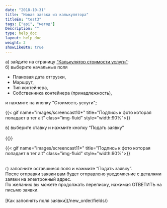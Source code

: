 ```yaml
---
date: "2018-10-31"
title: "Новая заявка из калькулятора"
titleEn: "test3"
tags: ["api", "метод"]
Description: ""
type: help_doc
layout: help_doc
weight: 2
showLikeBtn: true
---
```


а) зайдите на страницу <a href="https://my.fesco.com/offers" target="_blank">“Калькулятор стоимости услуги”</a>; <br/>
б) выберите начальные поля

* Плановая дата отгрузки, 
* Маршрут, 
* Тип контейнера, 
* Собственника контейнера (принадлежность), 

и нажмите на кнопку "Стоимость услуги";

{{< gif name="images/screencast10*" title="Подпись к фото которая попадает в тег alt" class="img-fluid" style="width:90%">}} <br/>

в) выберите ставку и нажмите кнопку “Подать заявку” 
<br/>
<br/>
{{<alert icon="filter" color="alert1-light" text="Вы можете отфильтровать ставки по Пункту назначения, Месту таможенной очистки или Валюте ставки" close="false">}} 


{{< gif name="images/screencast11*" title="Подпись к фото которая попадает в тег alt" class="img-fluid" style="width:90%">}}

<br/>
г) заполните оставшиеся поля и нажмите “Подать заявку”.
<div class="pixxett-alert pixxett-alert-icon alert8-light">
  <i class="fa fa-envelope"></i>После отправки заявки вам будет отправлено уведомление с деталями заявки на электронный адрес. <br/> По желанию вы можете продолжать переписку, нажимая ОТВЕТИТЬ  на письмо заявки.
</div>
<br/>
[Как заполнять поля заявки](/new_order/fields/)

